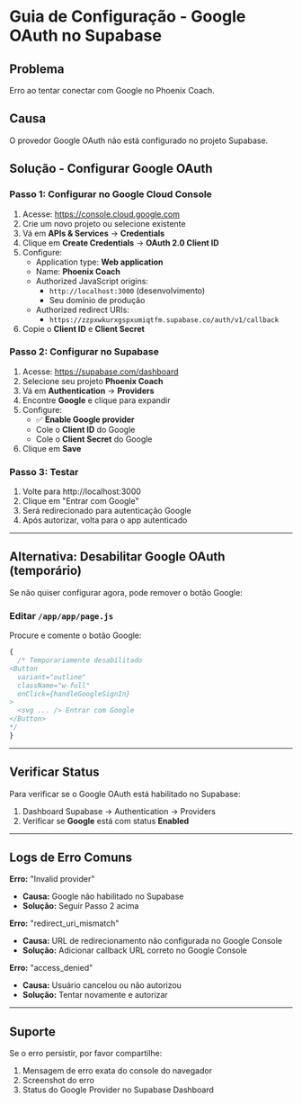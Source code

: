 # Guia de Configuração - Google OAuth no Supabase

## Problema

Erro ao tentar conectar com Google no Phoenix Coach.

## Causa

O provedor Google OAuth não está configurado no projeto Supabase.

## Solução - Configurar Google OAuth

### Passo 1: Configurar no Google Cloud Console

1. Acesse: https://console.cloud.google.com
2. Crie um novo projeto ou selecione existente
3. Vá em **APIs & Services** → **Credentials**
4. Clique em **Create Credentials** → **OAuth 2.0 Client ID**
5. Configure:
   - Application type: **Web application**
   - Name: **Phoenix Coach**
   - Authorized JavaScript origins:
     - `http://localhost:3000` (desenvolvimento)
     - Seu domínio de produção
   - Authorized redirect URIs:
     - `https://zzpxwkurxgspxumiqtfm.supabase.co/auth/v1/callback`
6. Copie o **Client ID** e **Client Secret**

### Passo 2: Configurar no Supabase

1. Acesse: https://supabase.com/dashboard
2. Selecione seu projeto **Phoenix Coach**
3. Vá em **Authentication** → **Providers**
4. Encontre **Google** e clique para expandir
5. Configure:
   - ✅ **Enable Google provider**
   - Cole o **Client ID** do Google
   - Cole o **Client Secret** do Google
6. Clique em **Save**

### Passo 3: Testar

1. Volte para http://localhost:3000
2. Clique em "Entrar com Google"
3. Será redirecionado para autenticação Google
4. Após autorizar, volta para o app autenticado

---

## Alternativa: Desabilitar Google OAuth (temporário)

Se não quiser configurar agora, pode remover o botão Google:

### Editar `/app/app/page.js`

Procure e comente o botão Google:

```javascript
{
  /* Temporariamente desabilitado
<Button
  variant="outline"
  className="w-full"
  onClick={handleGoogleSignIn}
>
  <svg ... /> Entrar com Google
</Button>
*/
}
```

---

## Verificar Status

Para verificar se o Google OAuth está habilitado no Supabase:

1. Dashboard Supabase → Authentication → Providers
2. Verificar se **Google** está com status **Enabled**

---

## Logs de Erro Comuns

**Erro:** "Invalid provider"

- **Causa:** Google não habilitado no Supabase
- **Solução:** Seguir Passo 2 acima

**Erro:** "redirect_uri_mismatch"

- **Causa:** URL de redirecionamento não configurada no Google Console
- **Solução:** Adicionar callback URL correto no Google Console

**Erro:** "access_denied"

- **Causa:** Usuário cancelou ou não autorizou
- **Solução:** Tentar novamente e autorizar

---

## Suporte

Se o erro persistir, por favor compartilhe:

1. Mensagem de erro exata do console do navegador
2. Screenshot do erro
3. Status do Google Provider no Supabase Dashboard
